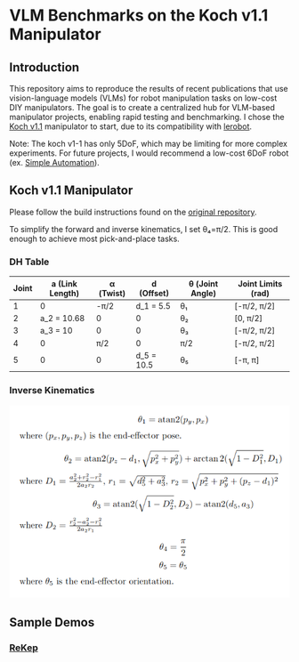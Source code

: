 # VLM Benchmarks on the Koch v1.1 Manipulator
## Introduction
This repository aims to reproduce the results of recent publications that use vision-language models (VLMs) for robot manipulation tasks on low-cost DIY manipulators. The goal is to create a centralized hub for VLM-based manipulator projects, enabling rapid testing and benchmarking. I chose the [Koch v1.1](https://github.com/jess-moss/koch-v1-1) manipulator to start, due to its compatibility with [lerobot](https://github.com/huggingface/lerobot).

Note: The koch v1-1 has only 5DoF, which may be limiting for more complex experiments. For future projects, I would recommend a low-cost 6DoF robot (ex. [Simple Automation](https://docs.google.com/spreadsheets/d/1i-t-i7dLayyafxtfTy8_VctcmbbnCp6Mays1JUR9Qg4/edit?gid=47726668#gid=47726668)).

## Koch v1.1 Manipulator
Please follow the build instructions found on the [original repository](https://github.com/jess-moss/koch-v1-1?tab=readme-ov-file#assembly-instructions).

To simplify the forward and inverse kinematics, I set θ₄=π/2. This is good enough to achieve most pick-and-place tasks.

### DH Table
| Joint | a (Link Length) | α (Twist) | d (Offset) | θ (Joint Angle) | Joint Limits (rad) |
|-------|----------------|-----------|------------|----------------|---------------------|
| 1     | 0             | -π/2      | d_1 = 5.5        | θ₁            | [-π/2, π/2]        |
| 2     | a_2 = 10.68         | 0         | 0          | θ₂            | [0, π/2]           |
| 3     | a_3 = 10           | 0         | 0          | θ₃            | [-π/2, π/2]        |
| 4     | 0             | π/2       | 0          | π/2            | [-π/2, π/2]        |
| 5     | 0             | 0         | d_5 = 10.5       | θ₅            | [-π, π]            |


### Inverse Kinematics
<img src="images/inv_kin.png" alt="inv_kin">

## Sample Demos
### [ReKep](https://rekep-robot.github.io/)

